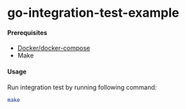 # go-integration-test-example

#### Prerequisites

- [Docker/docker-compose](https://www.docker.com/)
- Make

#### Usage

Run integration test by running following command:

```sh
make
```
